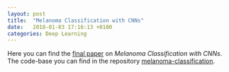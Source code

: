 ```yaml
---
layout: post
title:  "Melanoma Classification with CNNs"
date:   2018-01-03 17:16:13 +0100
categories: Deep Learning
---
```

Here you can find the [final paper][melanoma-pdf] on *Melanoma Classification with CNNs*. The code-base you can find in the repository [melanoma-classification][git-melanoma].


[melanoma-pdf]: https://gist.github.com/linoba/4712042566421d7e6dd9ea252296531e#file-melanoma_classification_paper-1-pdf
[git-melanoma]: https://github.com/linoba/melanoma-classification
